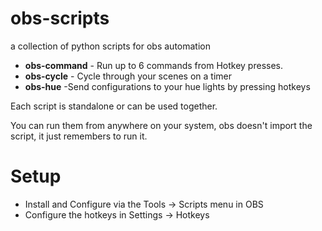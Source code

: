 obs-scripts
===========

a collection of python scripts for obs automation 

* __obs-command__ - Run up to 6 commands from Hotkey presses.
* __obs-cycle__ - Cycle through your scenes on a timer
* __obs-hue__ -Send configurations to your hue lights by pressing hotkeys

Each script is standalone or can be used together.

You can run them from anywhere on your system, obs doesn't import
the script, it just remembers to run it.

Setup
=====

* Install and Configure via the Tools -> Scripts menu in OBS
* Configure the hotkeys in Settings -> Hotkeys
